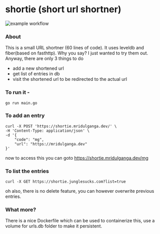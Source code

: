 # shortie (short url shortner)
![example workflow](https://github.com/mridulganga/shortie/actions/workflows/docker-image.yml/badge.svg)


### About
This is a small URL shortner (60 lines of code). It uses leveldb and fiber(based on fasthttp). Why you say? I just wanted to try them out.
Anyway, there are only 3 things to do
- add a new shortened url
- get list of entries in db
- visit the shortened url to be redirected to the actual url

### To run it -
```
go run main.go
```

### To add an entry
```
curl -X POST 'https://shortie.mridulganga.dev/' \
-H 'Content-Type: application/json' \
-d '{
    "code": "mg",
    "url": "https://mridulganga.dev"
}'
```
now to access this you can goto https://shortie.mridulganga.dev/mg

### To list the entries
```
curl -X GET https://shortie.junglesucks.com?list=true
```
oh also, there is no delete feature, you can however overwrite previous entries.

### What more?
There is a nice Dockerfile which can be used to containerize this, use a volume for urls.db folder to make it persistent.
